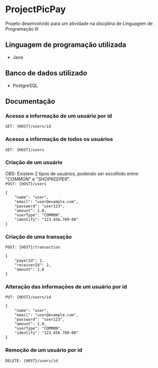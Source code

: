 # ProjectPicPay
Projeto desenvolvido para um atividade na discplina de Linguagem de Programação III

## Linguagem de programação utilizada
* Java

## Banco de dados utilizado
* PostgreSQL

## Documentação

### Acesso a informação de um usuário por **id**
```GET: {HOST}/users/id```
### Acesso a informação de todos os usuários
```GET: {HOST}/users```
### Criação de um usuário
OBS: Existem 2 tipos de usuários, podendo ser escolhido entre: "*COMMON*" e "*SHOPKEEPER*".  
```POST: {HOST}/users```
```
{
    "name": "user",
    "email": "user@example.com",
    "password": "user123",
    "amount": 1.0,
    "userType": "COMMON",
    "identify": "123.456.789-00"
}
```
### Criação de uma transação
```POST: {HOST}/transaction```
```
{
    "payerId": 1,
    "receiverId": 2,
    "amount": 1.0
}
```
### Alteração das informações de um usuário por id
```PUT: {HOST}/users/id```
```
{
    "name": "user",
    "email": "user@example.com",
    "password": "user123",
    "amount": 1.0,
    "userType": "COMMON",
    "identify": "123.456.789-00"
}
```
### Remoção de um usuário por id
```DELETE: {HOST}/users/id```
